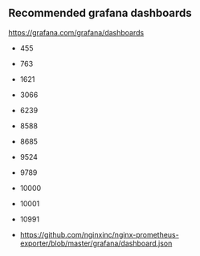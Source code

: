 ## Recommended grafana dashboards
https://grafana.com/grafana/dashboards
* 455
* 763
* 1621
* 3066
* 6239
* 8588
* 8685
* 9524
* 9789
* 10000
* 10001
* 10991

* https://github.com/nginxinc/nginx-prometheus-exporter/blob/master/grafana/dashboard.json
